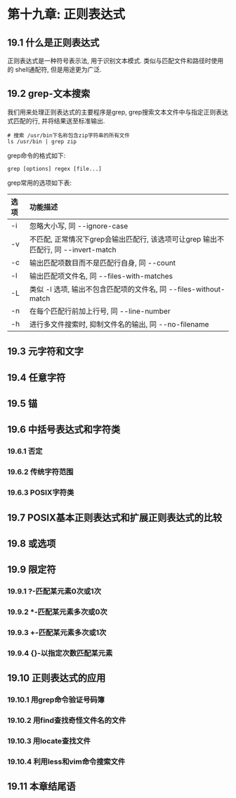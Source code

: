 # 第十九章: 正则表达式 #

## 19.1 什么是正则表达式 ##

正则表达式是一种符号表示法, 用于识别文本模式. 类似与匹配文件和路径时使用的 shell通配符, 但是用途更为广泛.

## 19.2 grep-文本搜索 ##

我们用来处理正则表达式的主要程序是grep, grep搜索文本文件中与指定正则表达式匹配的行, 并将结果送至标准输出.

```
# 搜索 /usr/bin下名称包含zip字符串的所有文件
ls /usr/bin | grep zip
```

grep命令的格式如下:

```
grep [options] regex [file...]
```

grep常用的选项如下表:

| 选项 | 功能描述 |
| :-- | :-- |
| -i | 忽略大小写, 同 --ignore-case |
| -v | 不匹配, 正常情况下grep会输出匹配行, 该选项可让grep 输出不匹配行, 同 --invert-match |
| -c | 输出匹配项数目而不是匹配行自身, 同 --count |
| -l | 输出匹配项文件名, 同 --files-with-matches |
| -L | 类似 -l 选项, 输出不包含匹配项的文件名, 同 --files-without-match |
| -n | 在每个匹配行前加上行号, 同 --line-number |
| -h | 进行多文件搜索时, 抑制文件名的输出, 同 --no-filename |

## 19.3 元字符和文字 ##

## 19.4 任意字符 ##

## 19.5 锚 ##

## 19.6 中括号表达式和字符类 ##

### 19.6.1 否定 ###

### 19.6.2 传统字符范围 ###

### 19.6.3 POSIX字符类 ###

## 19.7 POSIX基本正则表达式和扩展正则表达式的比较 ##

## 19.8 或选项 ##

## 19.9 限定符 ##

### 19.9.1 ?-匹配某元素0次或1次 ###

### 19.9.2 *-匹配某元素多次或0次 ###

### 19.9.3 +-匹配某元素多次或1次 ###

### 19.9.4 {}-以指定次数匹配某元素 ###

## 19.10 正则表达式的应用 ##

### 19.10.1 用grep命令验证号码簿 ###

### 19.10.2 用find查找奇怪文件名的文件 ###

### 19.10.3 用locate查找文件 ###

### 19.10.4 利用less和vim命令搜索文件 ###

## 19.11 本章结尾语 ##
